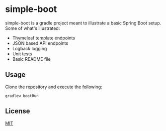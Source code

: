 # simple-boot

simple-boot is a gradle project meant to illustrate a basic Spring Boot setup.  Some of what's illustrated:
* Thymeleaf template endpoints
* JSON based API endpoints
* Logback logging
* Unit tests
* Basic README file

## Usage

Clone the repository and execute the following:

```
gradlew bootRun
```

## License
[MIT](https://choosealicense.com/licenses/mit/)